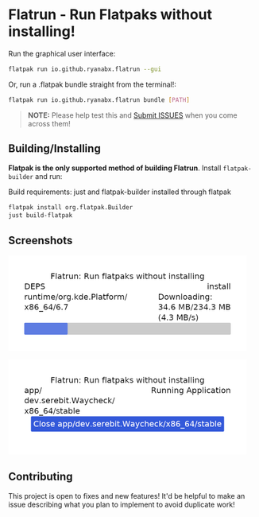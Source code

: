 # Flatrun - Run Flatpaks without installing!

Run the graphical user interface:

```sh
flatpak run io.github.ryanabx.flatrun --gui
```

Or, run a .flatpak bundle straight from the terminal!:

```sh
flatpak run io.github.ryanabx.flatrun bundle [PATH]
```

> **NOTE:** Please help test this and [Submit ISSUES](https://github.com/ryanabx/flatrun/issues/new) when you come across them!

## Building/Installing

**Flatpak is the only supported method of building Flatrun**. Install `flatpak-builder` and run:

Build requirements: just and flatpak-builder installed through flatpak

```sh
flatpak install org.flatpak.Builder
just build-flatpak
```

## Screenshots

![Loading screen for Flatrun](res/screenshot1.png)

![Running screen for Flatrun](res/screenshot2.png)

## Contributing

This project is open to fixes and new features! It'd be helpful to make an issue describing what you plan to implement to avoid duplicate work!